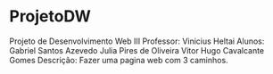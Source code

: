 # ProjetoDW
Projeto de Desenvolvimento Web III
Professor: Vinicius Heltai
Alunos: Gabriel Santos Azevedo
        Julia Pires de Oliveira
        Vitor Hugo Cavalcante Gomes
Descrição: Fazer uma pagina web com 3 caminhos.
